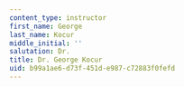 ```yaml
---
content_type: instructor
first_name: George
last_name: Kocur
middle_initial: ''
salutation: Dr.
title: Dr. George Kocur
uid: b99a1ae6-d73f-451d-e987-c72883f0fefd
---
```

